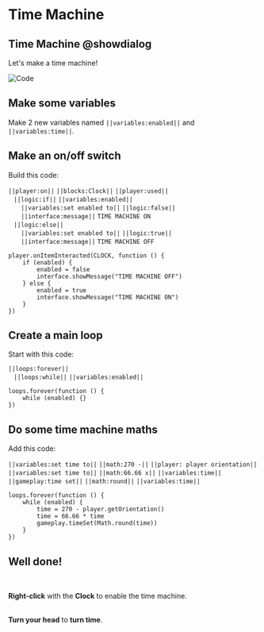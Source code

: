 # Time Machine

## Time Machine @showdialog

Let's make a time machine!

![Code](https://raw.githubusercontent.com/amg-12/pxt-tutorial/main/docs/static/timemachine.png)

## Make some variables

Make 2 new variables named ``||variables:enabled||`` and ``||variables:time||``.

## Make an on/off switch

Build this code: <br>

``||player:on||`` ``||blocks:Clock||`` ``||player:used||`` <br>
`­ ­` ``||logic:if||`` ``||variables:enabled||`` <br>
`­ ­ ­ ­` ``||variables:set enabled to||`` ``||logic:false||`` <br>
`­ ­ ­ ­` ``||interface:message||`` `TIME MACHINE ON` <br>
`­ ­` ``||logic:else||`` <br>
`­ ­ ­ ­` ``||variables:set enabled to||`` ``||logic:true||`` <br>
`­ ­ ­ ­` ``||interface:message||`` `TIME MACHINE OFF`

```blocks
player.onItemInteracted(CLOCK, function () {
    if (enabled) {
        enabled = false
        interface.showMessage("TIME MACHINE OFF")
    } else {
        enabled = true
        interface.showMessage("TIME MACHINE ON")
    }
})
```

## Create a main loop

Start with this code: <br>

``||loops:forever||`` <br>
`­ ­` ``||loops:while||`` ``||variables:enabled||``

```blocks
loops.forever(function () {
    while (enabled) {}
})
```

## Do some time machine maths

Add this code: <br>

``||variables:set time to||`` ``||math:270 -||`` ``||player: player orientation||`` <br>
``||variables:set time to||`` ``||math:66.66 x||`` ``||variables:time||`` <br>
``||gameplay:time set||`` ``||math:round||`` ``||variables:time||``

```blocks
loops.forever(function () {
    while (enabled) {
        time = 270 - player.getOrientation()
        time = 66.66 * time
        gameplay.timeSet(Math.round(time))
    }
})
```

## Well done!

<br>

**Right-click** with the **Clock** to enable the time machine. <br><br>

**Turn your head** to **turn time**.